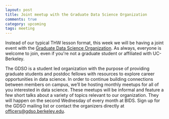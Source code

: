 ```yaml
---
layout: post
title: Joint meetup with the Graduate Data Science Organization
comments: true
category: upcoming
tags: meeting
---
```


Instead of our typical THW lesson format, this week we will be having a joint event with the [Graduate Data Science Organization](https://gdso.berkeley.edu/index.html). As always, everyone is welcome to join, even if you're not a graduate student or affiliated with UC-Berkeley. 

The GDSO is a student led organization with the purpose of providing graduate students and postdoc fellows with resources to explore career opportunities in data science. In order to continue building connections between members on campus, we’ll be hosting monthly meetups for all of you interested in data science. These meetups will be informal and feature a few short talks about a variety of topics relevant to our organization. They will happen on the second Wednesday of every month at BIDS. Sign up for the GDSO mailing list or contact the organizers directly at officers@gdso.berkeley.edu.

